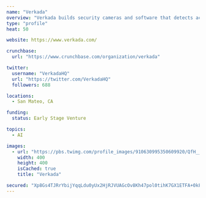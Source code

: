 ```yaml
---
name: "Verkada"
overview: "Verkada builds security cameras and software that detects action, identifies danger, and helps organizations keep people safe and secure."
type: "profile"
heat: 50

website: https://www.verkada.com/

crunchbase:
  url: "https://www.crunchbase.com/organization/verkada"

twitter:
  username: "VerkadaHQ"
  url: "https://twitter.com/VerkadaHQ"
  followers: 688

locations:
  - San Mateo, CA

funding:
  status: Early Stage Venture

topics:
  - AI

images:
  - url: "https://pbs.twimg.com/profile_images/910630995350609920/QfH__s7U_400x400.jpg"
    width: 400
    height: 400
    isCached: true
    title: "Verkada"

secured: "Xp8Gs4TJRrYbijYqqLdu0yUx2HjRJVUAGcOv8Kh47pol0tihK7GX1ETFA+0kFvS0nBtO9jyqekj2Wwdp5uWV0Pwio09KNPRWUNSgKzC3O6+plf23m4FE1bcntvycT9XqHotlPaaIymJvGe9q8DdVJMBmvXYD4UdFr0pcochkNr805R+570GdLy9zstzJTHpFzJ31w8xp9v1lsuqLwCH5Zu2BNDT9226GmJL0oCEWnGizc2HzZv1293MtY7R5NjOOUMJybTMIMF3g0EI4vmIqlK4IWi20nLc7b00SlKPjRoDEvaFvjQTpFOdJu3jlBMnLa0DK45WVumBW5Rl5ZHlE5ibDAh0d3fjq8j4TkgmcfZt/qAgcpKEZrEl3GVWgCWadde4DRR69aoO+SY6M4YibEA==;wG1oLbKU7A4UAyrl9i2YCg=="
---
```


